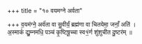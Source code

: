 +++
title = "१० वयमग्ने अर्वता"

+++
व॒यम॑ग्ने॒ अर्व॑ता वा सु॒वीर्यं॒ ब्रह्म॑णा वा चितयेमा॒ जनाँ॒ अति॑ ।  
अ॒स्माकं॑ द्यु॒म्नमधि॒ पञ्च॑ कृ॒ष्टिषू॒च्चा स्व१॒॑र्ण शु॑शुचीत दु॒ष्टर॑म् ॥